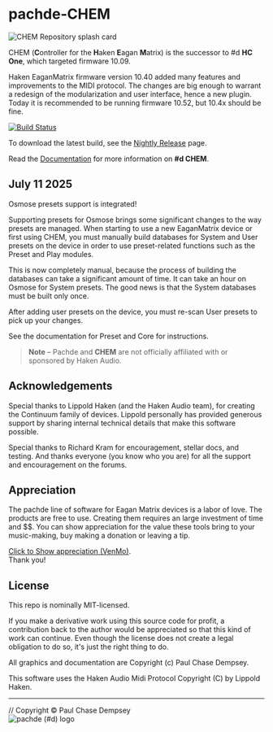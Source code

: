 # pachde-CHEM

![CHEM Repository splash card](doc/image/repo-card.png)

CHEM (**C**ontroller for the **H**aken **E**agan **M**atrix) is the successor to #d **HC One**, which targeted firmware 10.09.

Haken EaganMatrix firmware version 10.40 added many features and improvements to the MIDI protocol.
The changes are big enough to warrant a redesign of the modularization and user interface, hence a new plugin.
Today it is recommended to be running firmware 10.52, but 10.4x should be fine.

[![Build Status](https://github.com/Paul-Dempsey/pachde-CHEM/actions/workflows/build-plugin.yml/badge.svg)](https://github.com/Paul-Dempsey/pachde--CHEM/actions/workflows/build-plugin.yml)

To download the latest build, see the [Nightly Release](https://github.com/Paul-Dempsey/pachde-CHEM/releases/tag/Nightly) page.

Read the [Documentation](./doc/index.md#pachde-chem) for more information on **#d CHEM**.

## July 11 2025

Osmose presets support is integrated!

Supporting presets for Osmose brings some significant changes to the way presets are managed.
When starting to use a new EaganMatrix device or first using CHEM,
you must manually build databases for System and User presets on the device
in order to use preset-related functions such as the Preset and Play modules.

This is now completely manual, because the process of building the databases can take a significant amount of time.
It can take an hour on Osmose for System presets. The good news is that the System databases must be built only once.

After adding user presets on the device, you must re-scan User presets to pick up your changes.

See the documentation for Preset and Core for instructions.

> **Note** –
> Pachde and **CHEM** are not officially affiliated with or sponsored by Haken Audio.

## Acknowledgements

Special thanks to Lippold Haken (and the Haken Audio team), for creating the Continuum family of devices.
Lippold personally has provided generous support by sharing internal technical details that make this software possible.

Special thanks to Richard Kram for encouragement, stellar docs, and testing.
And thanks everyone (you know who you are) for all the support and encouragement on the forums.

## Appreciation

The pachde line of software for Eagan Matrix devices is a labor of love. The products are free to use.
Creating them requires an large investment of time and $$.
You can show appreciation for the value these tools bring to your music-making, buy making a donation or leaving a tip.

[Click to Show appreciation (VenMo)](https://venmo.com/u/pcdempsey). \
Thank you!

## License

This repo is nominally MIT-licensed.

If you make a derivative work using this source code for profit, a contribution back to the author would be appreciated so that this kind of work can continue.
Even though the license does not create a legal obligation to do so, it's just the right thing to do.

All graphics and documentation are Copyright (c) Paul Chase Dempsey.

This software uses the Haken Audio Midi Protocol Copyright (C) by Lippold Haken.

---

// Copyright © Paul Chase Dempsey\
![pachde (#d) logo](./doc/image/Logo.svg)
